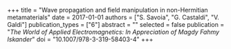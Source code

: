 +++
title = "Wave propagation and field manipulation in non-Hermitian metamaterials"
date = 2017-01-01
authors = ["S. Savoia", "G. Castaldi", "V. Galdi"]
publication_types = ["6"]
abstract = ""
selected = false
publication = "*The World of Applied Electromagnetics: In Appreciation of Magdy Fahmy Iskander*"
doi = "10.1007/978-3-319-58403-4"
+++

